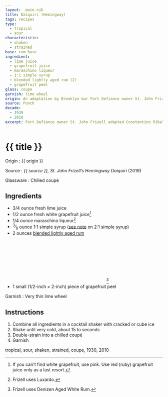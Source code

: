 ```yaml
---
layout: _main.njk
title: Daiquiri (Hemingway)
tags: recipes
type:
  - tropical
  - sour
characteristic:
  - shaken
  - strained
base: rum base
ingredient:
  - lime juice
  - grapefruit juice
  - maraschino liqueur
  - 1:1 simple syrup
  - blended lightly aged rum (2)
  - grapefruit peel
glass: coupe
garnish: lime wheel
origin: An adaptation by Brooklyn bar Fort Defiance owner St. John Frizell. This winner of <cite>Punch</cite>&rsquo;s 2019 Hemingway Daiquiri <a href="https://punchdrink.com/articles/ultimate-best-hemingway-daiquiri-cocktail-recipe/" target="_blank" rel="external noopener">recipe contest</a> may stray from historical authenticity, but it's far more palatable than the <q>double the rum and none of the sugar</q> version supposedly preferred by the author of <cite>The Old Man and the Sea</cite>. That version was created by Havana's El Floridita proprietor Constantino Ribalaigua Vert at Hemingway's request.
source: Punch
decade:
  - 1939
  - 2010
excerpt: Fort Defiance owner St. John Frizell adapted Constantino Ribalaigua Vert's classic recipe for this 2019 Hemingway Daiquiri recipe contest winner.
---
```

<!-- markdownlint-disable MD025 -->
# {{ title }}
<!-- markdownlint-enable MD025 -->

Origin
  : {{ origin }}

Source
  : <cite>{{ source }}, <span class="short-work"><a>St. John Frizell’s Hemingway Daiquiri</a></span></cite> (2019)

Glassware
  : Chilled coupé

## Ingredients

* 3/4 ounce fresh lime juice
* 1/2 ounce fresh white grapefruit juice[^1]
* 1/4 ounce maraschino liqueur[^2]
* <span class="frac"><sup>3</sup>&frasl;<sub>8</sub></span> ounce 1:1 simple syrup ([see note](/mixes/2-1-simple-syrup/#fn:1) on 2:1 simple syrup)
* 2 ounces [blended lightly aged rum](/rums/04-rum-blended-lightly-aged/)<icon-l space="1em" class="bigger" label="(2)"><span class="with-icon"><svg class="icon"><use href="/assets/images/icons/circle-2.svg#circle-2"></use></svg></span></icon-l>[^3]
* 1 small (1/2-inch &times; 2-inch) piece of grapefruit peel

[^1]: If you can't find white grapefruit, use pink. Use red (ruby) grapefruit juice only as a last resort.

[^2]: Frizell uses Luxardo.

[^3]: Frizell uses Denizen Aged White Rum.

Garnish
  : Very thin lime wheel

## Instructions

1. Combine all ingredients in a cocktail shaker with cracked or cube ice
2. Shake until very cold, about 15 to seconds
3. Double-strain into a chilled coupé
4. Garnish

<div
  class="sr-only"
  data-cat[0]="Drink"
  data-type[0]="Tropical"
  data-type[1]="Sour"
  data-char[0]="Shaken"
  data-char[1]="Strained"
  data-base[0]="Rum/Cane spirits"
  data-ingredient[0]="Lime juice"
  data-ingredient[1]="Grapefruit juice"
  data-ingredient[2]="Maraschino liqueur"
  data-ingredient[3]="Luxardo maraschino liqueur"
  data-ingredient[4]="1:1 simple syrup"
  data-ingredient[5]="Blended lightly aged rum [2]"
  data-ingredient[6]="Denizen Aged White Rum"
  data-ingredient[7]="Grapefruit peel"
  data-pantry[0]="Grapefruit peel"
  data-pantry[1]="Lime wheel"
  data-syrup[0]="1:1 simple syrup"
  data-juice[0]="Lime juice"
  data-juice[1]="Grapefruit juice"
  data-liquor[0]="Maraschino liqueur"
  data-liquor[1]="Luxardo maraschino liqueur"
  data-liquor[2]="Blended lightly aged rum [2]"
  data-liquor[3]="Denizen Aged White Rum"
  data-origin[0]="Constantino Ribalaigua Vert"
  data-origin[1]="El Floridita, Havana"
  data-origin[2]="St. John Frizell"
  data-origin[3]="Fort Defiance"
  data-source[0]="Punch magazine"
  data-glass[0]="Coupé"
  data-garnish[0]="Lime wheel(s)"
  data-decade[0]="1930"
  data-decade[1]="2010"
  data-pagefind-filter="
    Category[data-cat[0]],
    Type[data-type[0]],
    Type[data-type[1]],
    Characteristic[data-char[0]],
    Characteristic[data-char[1]],
    Base[data-base[0]],
    Ingredient[data-ingredient[0]],
    Ingredient[data-ingredient[1]],
    Ingredient[data-ingredient[2]],
    Ingredient[data-ingredient[3]],
    Ingredient[data-ingredient[4]],
    Ingredient[data-ingredient[5]],
    Ingredient[data-ingredient[6]],
    Ingredient[data-ingredient[7]],
    Pantry[data-pantry[0]],
    Pantry[data-pantry[1]],
    Syrup[data-syrup[0]],
    Juice[data-juice[0]],
    Juice[data-juice[1]],
    Liquor[data-liquor[0]],
    Liquor[data-liquor[1]],
    Liquor[data-liquor[2]],
    Liquor[data-liquor[3]],
    Origin[data-origin[0]],
    Origin[data-origin[1]],
    Origin[data-origin[2]],
    Origin[data-origin[3]],
    Source[data-source[0]],
    Glassware[data-glass[0]],
    Garnish[data-garnish[0]],
    Decade[data-decade[0]],
    Decade[data-decade[1]]
  "
>
</div>

<div class="keywords" aria-hidden>tropical, sour, shaken, strained, coupe, 1930, 2010</div>
